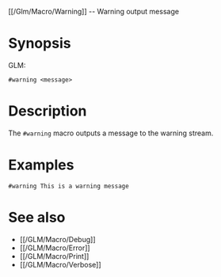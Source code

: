 [[/Glm/Macro/Warning]] -- Warning output message

# Synopsis
GLM:
~~~
#warning <message>
~~~

# Description

The `#warning` macro outputs a message to the warning stream.

# Examples

~~~
#warning This is a warning message
~~~

# See also
* [[/GLM/Macro/Debug]]
* [[/GLM/Macro/Error]]
* [[/GLM/Macro/Print]]
* [[/GLM/Macro/Verbose]]


